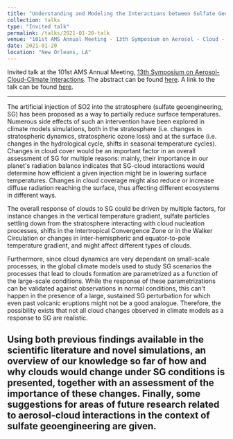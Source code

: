 ```yaml
---
title: "Understanding and Modeling the Interactions between Sulfate Geoengineering and Clouds"
collection: talks
type: "Invited talk"
permalink: /talks/2021-01-20-talk
venue: "101st AMS Annual Meeting - 13th Symposium on Aerosol - Cloud - Climate Interactions"
date: 2021-01-20
location: "New Orleans, LA"
---
```


Invited talk at the 101st AMS Annual Meeting, [13th Symposium on Aerosol-Cloud-Climate Interactions](https://annual.ametsoc.org/index.cfm/2021/program-events/conferences-and-symposia/13th-symposium-on-aerosol-cloud-climate-interactions/). The abstract can be found [here](https://ams.confex.com/ams/101ANNUAL/meetingapp.cgi/Paper/379262). A link to the talk can be found <u><a href="https://www.youtube.com/watch?v=aSSdYMTEeds&list=PLX8RNrzZBHyL0YKbx5rH57xcETKj4uXfy&index=1&t=7s">here</a></u>.

---
The artificial injection of SO2 into the stratosphere (sulfate geoengineering, SG) has been proposed as a way to partially reduce surface temperatures. Numerous side effects of such an intervention have been explored in climate models simulations, both in the stratosphere (i.e. changes in stratospheric dynamics, stratospheric ozone loss) and at the surface (i.e. changes in the hydrological cycle, shifts in seasonal temperature cycles).
Changes in cloud cover would be an important factor in an overall assessment of SG for multiple reasons: mainly, their importance in our planet's radiation balance indicates that SG-cloud interactions would determine how efficient a given injection might be in lowering surface temperatures. Changes in cloud coverage might also reduce or increase diffuse radiation reaching the surface, thus affecting different ecosystems in different ways.

The overall response of clouds to SG could be driven by multiple factors, for instance changes in the vertical temperature gradient, sulfate particles settling down from the stratosphere interacting with cloud nucleation processes, shifts in the Intertropical Convergence Zone or in the Walker Circulation or changes in inter-hemispheric and equator-to-pole temperature gradient, and might affect different types of clouds.

Furthermore, since cloud dynamics are very dependant on small-scale processes, in the global climate models used to study SG scenarios the processes that lead to clouds formation are parametrized as a function of the large-scale conditions. While the response of these parametrizations can be validated against observations in normal conditions, this can't happen in the presence of a large, sustained SG perturbation for which even past volcanic eruptions might not be a good analogue. Therefore, the possibility exists that not all cloud changes observed in climate models as a response to SG are realistic.

Using both previous findings available in the scientific literature and novel simulations, an overview of our knowledge so far of how and why clouds would change under SG conditions is presented, together with an assessment of the importance of these changes. Finally, some suggestions for areas of future research related to aerosol-cloud interactions in the context of sulfate geoengineering are given.
---